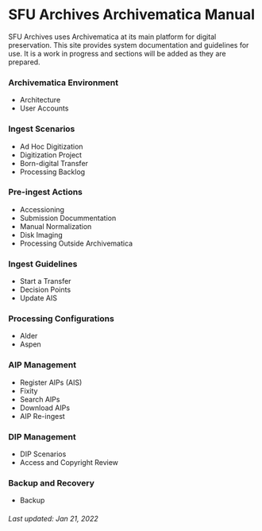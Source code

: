 # SFU Archives Archivematica Manual
SFU Archives uses Archivematica at its main platform for digital preservation. This site provides system documentation and guidelines for use. It is a work in progress and sections will be added as they are prepared.

### Archivematica Environment
- Architecture
- User Accounts

### Ingest Scenarios
- Ad Hoc Digitization
- Digitization Project
- Born-digital Transfer
- Processing Backlog

### Pre-ingest Actions
- Accessioning
- Submission Docummentation
- Manual Normalization
- Disk Imaging
- Processing Outside Archivematica

### Ingest Guidelines
- Start a Transfer
- Decision Points
- Update AIS

### Processing Configurations
- Alder
- Aspen

### AIP Management
- Register AIPs (AIS)
- Fixity
- Search AIPs
- Download AIPs
- AIP Re-ingest

### DIP Management
- DIP Scenarios
- Access and Copyright Review

### Backup and Recovery
- Backup

###### Last updated: Jan 21, 2022
